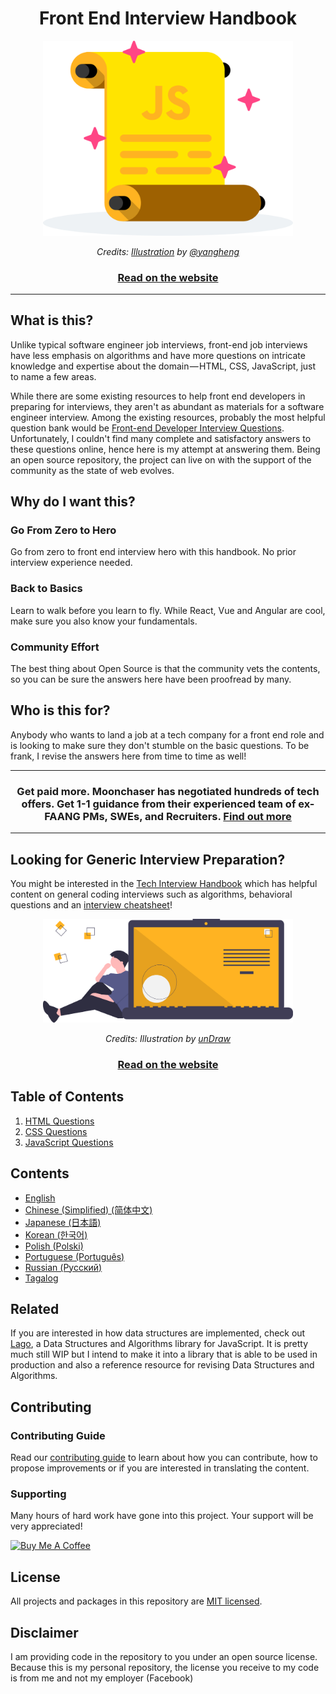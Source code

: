 <h1 align="center">Front End Interview Handbook</h1>

<div align="center">
  <a href="https://dribbble.com/shots/4263961-Front-End-Interview-Scroll">
    <img src="assets/scroll.svg" alt="Front End Interview Handbook" width="400"/>
    </a>
  <br/>
  <p>
    <em>Credits: <a href="https://dribbble.com/shots/4263961-Front-End-Interview-Scroll">Illustration</a> by <a href="https://dribbble.com/yangheng">@yangheng</a>
    </em>
  </p>
  <h3>
    <a href="https://frontendinterviewhandbook.com">Read on the website</a>
  </h3>
</div>

<hr/>

## What is this?

Unlike typical software engineer job interviews, front-end job interviews have less emphasis on algorithms and have more questions on intricate knowledge and expertise about the domain — HTML, CSS, JavaScript, just to name a few areas.

While there are some existing resources to help front end developers in preparing for interviews, they aren't as abundant as materials for a software engineer interview. Among the existing resources, probably the most helpful question bank would be [Front-end Developer Interview Questions](https://github.com/h5bp/Front-end-Developer-Interview-Questions). Unfortunately, I couldn't find many complete and satisfactory answers to these questions online, hence here is my attempt at answering them. Being an open source repository, the project can live on with the support of the community as the state of web evolves.

## Why do I want this?

### Go From Zero to Hero

Go from zero to front end interview hero with this handbook. No prior interview experience needed.

### Back to Basics

Learn to walk before you learn to fly. While React, Vue and Angular are cool, make sure you also know your fundamentals.

### Community Effort

The best thing about Open Source is that the community vets the contents, so you can be sure the answers here have been proofread by many.

## Who is this for?

Anybody who wants to land a job at a tech company for a front end role and is looking to make sure they don't stumble on the basic questions. To be frank, I revise the answers here from time to time as well!

---

<div align="center">
  <h3>Get paid more. Moonchaser has negotiated hundreds of tech offers. Get 1-1 guidance from their experienced team of ex-FAANG PMs, SWEs, and Recruiters. <a href="https://www.moonchaser.io/?utm_source=frontendinterviewhandbook&utm_medium=referral&utm_campaign=github" target="_blank">Find out more</a></h3>
</div>

---

## Looking for Generic Interview Preparation?

You might be interested in the [Tech Interview Handbook](https://techinterviewhandbook.org) which has helpful content on general coding interviews such as algorithms, behavioral questions and an [interview cheatsheet](https://techinterviewhandbook.org/cheatsheet)!

<div align="center">
  <a href="https://techinterviewhandbook.org/">
    <img src="assets/coding.svg" alt="Web Technologies illustration" width="400"/>
  </a>
  <br/>
  <p>
    <em>Credits: Illustration by <a href="https://undraw.co/">unDraw</a></em>
  </p>
  <h3>
    <a href="https://techinterviewhandbook.org/">Read on the website</a>
  </h3>
</div>

## Table of Contents

1. [HTML Questions](/contents/en/html-questions.md)
1. [CSS Questions](/contents/en/css-questions.md)
1. [JavaScript Questions](/contents/en/javascript-questions.md)

## Contents

- [English](/contents/en/README.md)
- [Chinese (Simplified) (简体中文)](/contents/zh/README.md)
- [Japanese (日本語)](/contents/jp/README.md)
- [Korean (한국어)](/contents/kr/README.md)
- [Polish (Polski)](contents/pl/README.md)
- [Portuguese (Português)](contents/pr/README.md)
- [Russian (Русский)](/contents/ru/README.md)
- [Tagalog](/contents/tl/README.md)

## Related

If you are interested in how data structures are implemented, check out [Lago](https://github.com/yangshun/lago), a Data Structures and Algorithms library for JavaScript. It is pretty much still WIP but I intend to make it into a library that is able to be used in production and also a reference resource for revising Data Structures and Algorithms.

## Contributing

### Contributing Guide

Read our [contributing guide](/CONTRIBUTING.md) to learn about how you can contribute, how to propose improvements or if you are interested in translating the content.

### Supporting

Many hours of hard work have gone into this project. Your support will be very appreciated!

<a href="https://www.buymeacoffee.com/yangshun" target="_blank"><img src="https://www.buymeacoffee.com/assets/img/custom_images/orange_img.png" alt="Buy Me A Coffee" style="height: auto !important;width: auto !important;" ></a>

## License

All projects and packages in this repository are [MIT licensed](/LICENSE).

## Disclaimer

I am providing code in the repository to you under an open source license. Because this is my personal repository, the license you receive to my code is from me and not my employer (Facebook)
